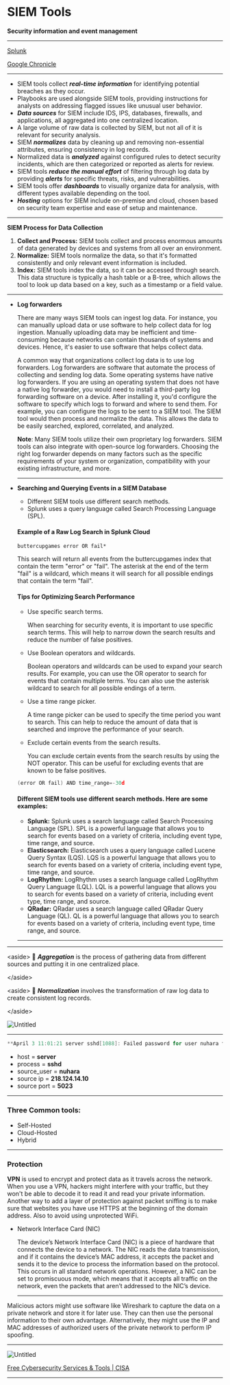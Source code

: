 # SIEM Tools

**Security information and event management**

***

[Splunk](https://www.notion.so/Splunk-6cd0d1b15d814bb9bc39ebf2e2ecad0b?pvs=21)

[Google Chronicle](https://www.notion.so/Google-Chronicle-266ab674f8bd4718b54686d69649e3f2?pvs=21)

***

* SIEM tools collect _**real-time information**_ for identifying potential breaches as they occur.
* Playbooks are used alongside SIEM tools, providing instructions for analysts on addressing flagged issues like unusual user behavior.
* _**Data sources**_ for SIEM include IDS, IPS, databases, firewalls, and applications, all aggregated into one centralized location.
* A large volume of raw data is collected by SIEM, but not all of it is relevant for security analysis.
* SIEM _**normalizes**_ data by cleaning up and removing non-essential attributes, ensuring consistency in log records.
* Normalized data is _**analyzed**_ against configured rules to detect security incidents, which are then categorized or reported as alerts for review.
* SIEM tools _**reduce the manual effort**_ of filtering through log data by providing _**alerts**_ for specific threats, risks, and vulnerabilities.
* SIEM tools offer _**dashboards**_ to visually organize data for analysis, with different types available depending on the tool.
* _**Hosting**_ options for SIEM include on-premise and cloud, chosen based on security team expertise and ease of setup and maintenance.

***

**SIEM Process for Data Collection**

1. **Collect and Process:** SIEM tools collect and process enormous amounts of data generated by devices and systems from all over an environment.
2. **Normalize:** SIEM tools normalize the data, so that it's formatted consistently and only relevant event information is included.
3. **Index:** SIEM tools index the data, so it can be accessed through search. This data structure is typically a hash table or a B-tree, which allows the tool to look up data based on a key, such as a timestamp or a field value.

***

*   **Log forwarders**

    There are many ways SIEM tools can ingest log data. For instance, you can manually upload data or use software to help collect data for log ingestion. Manually uploading data may be inefficient and time-consuming because networks can contain thousands of systems and devices. Hence, it's easier to use software that helps collect data.

    A common way that organizations collect log data is to use log forwarders. Log forwarders are software that automate the process of collecting and sending log data. Some operating systems have native log forwarders. If you are using an operating system that does not have a native log forwarder, you would need to install a third-party log forwarding software on a device. After installing it, you'd configure the software to specify which logs to forward and where to send them. For example, you can configure the logs to be sent to a SIEM tool. The SIEM tool would then process and normalize the data. This allows the data to be easily searched, explored, correlated, and analyzed.

    **Note**: Many SIEM tools utilize their own proprietary log forwarders. SIEM tools can also integrate with open-source log forwarders. Choosing the right log forwarder depends on many factors such as the specific requirements of your system or organization, compatibility with your existing infrastructure, and more.

    ***
*   **Searching and Querying Events in a SIEM Database**

    * Different SIEM tools use different search methods.
    * Splunk uses a query language called Search Processing Language (SPL).

    #### **Example of a Raw Log Search in Splunk Cloud**

    ```
    buttercupgames error OR fail*
    ```

    This search will return all events from the buttercupgames index that contain the term "error" or "fail". The asterisk at the end of the term "fail" is a wildcard, which means it will search for all possible endings that contain the term "fail".

    #### **Tips for Optimizing Search Performance**

    *   Use specific search terms.

        When searching for security events, it is important to use specific search terms. This will help to narrow down the search results and reduce the number of false positives.
    *   Use Boolean operators and wildcards.

        Boolean operators and wildcards can be used to expand your search results. For example, you can use the OR operator to search for events that contain multiple terms. You can also use the asterisk wildcard to search for all possible endings of a term.
    *   Use a time range picker.

        A time range picker can be used to specify the time period you want to search. This can help to reduce the amount of data that is searched and improve the performance of your search.
    *   Exclude certain events from the search results.

        You can exclude certain events from the search results by using the NOT operator. This can be useful for excluding events that are known to be false positives.

    ```c
    (error OR fail) AND time_range=-30d
    ```

    #### **Different SIEM tools use different search methods. Here are some examples:**

    * **Splunk:** Splunk uses a search language called Search Processing Language (SPL). SPL is a powerful language that allows you to search for events based on a variety of criteria, including event type, time range, and source.
    * **Elasticsearch:** Elasticsearch uses a query language called Lucene Query Syntax (LQS). LQS is a powerful language that allows you to search for events based on a variety of criteria, including event type, time range, and source.
    * **LogRhythm:** LogRhythm uses a search language called LogRhythm Query Language (LQL). LQL is a powerful language that allows you to search for events based on a variety of criteria, including event type, time range, and source.
    * **QRadar:** QRadar uses a search language called QRadar Query Language (QL). QL is a powerful language that allows you to search for events based on a variety of criteria, including event type, time range, and source.

    ***

***

\<aside> 📖 _**Aggregation**_ is the process of gathering data from different sources and putting it in one centralized place.

\</aside>

\<aside> 📖 _**Normalization**_ involves the transformation of raw log data to create consistent log records.

\</aside>

![Untitled](https://prod-files-secure.s3.us-west-2.amazonaws.com/a85498c8-a854-4ca0-be5a-e5bb39c808e6/e299f8ac-640c-4f44-9ae5-465a3a27c330/Untitled.png)

***

```c
**April 3 11:01:21 server sshd[1088]: Failed password for user nuhara from 218.124.14.105 port 5023**
```

* host = **server**
* process = **sshd**
* source\_user = **nuhara**
* source ip = **218.124.14.10**
* source port = **5023**

***

### Three Common tools:

* Self-Hosted
* Cloud-Hosted
* Hybrid

***

### Protection

**VPN** is used to encrypt and protect data as it travels across the network. When you use a VPN, hackers might interfere with your traffic, but they won't be able to decode it to read it and read your private information. Another way to add a layer of protection against packet sniffing is to make sure that websites you have use HTTPS at the beginning of the domain address. Also to avoid using unprotected WiFi.

*   Network Interface Card (NIC)

    The device’s Network Interface Card (NIC) is a piece of hardware that connects the device to a network. The NIC reads the data transmission, and if it contains the device’s MAC address, it accepts the packet and sends it to the device to process the information based on the protocol. This occurs in all standard network operations. However, a NIC can be set to promiscuous mode, which means that it accepts all traffic on the network, even the packets that aren’t addressed to the NIC’s device.

    ***

Malicious actors might use software like Wireshark to capture the data on a private network and store it for later use. They can then use the personal information to their own advantage. Alternatively, they might use the IP and MAC addresses of authorized users of the private network to perform IP spoofing.

***

![Untitled](https://prod-files-secure.s3.us-west-2.amazonaws.com/a85498c8-a854-4ca0-be5a-e5bb39c808e6/f9e310b5-a851-4c7d-a06e-51b023e061e3/Untitled.png)

[Free Cybersecurity Services & Tools | CISA](https://www.cisa.gov/free-cybersecurity-services-and-tools)

***
